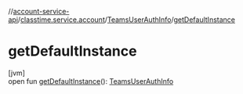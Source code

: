//[account-service-api](../../../index.md)/[classtime.service.account](../index.md)/[TeamsUserAuthInfo](index.md)/[getDefaultInstance](get-default-instance.md)

# getDefaultInstance

[jvm]\
open fun [getDefaultInstance](get-default-instance.md)(): [TeamsUserAuthInfo](index.md)
